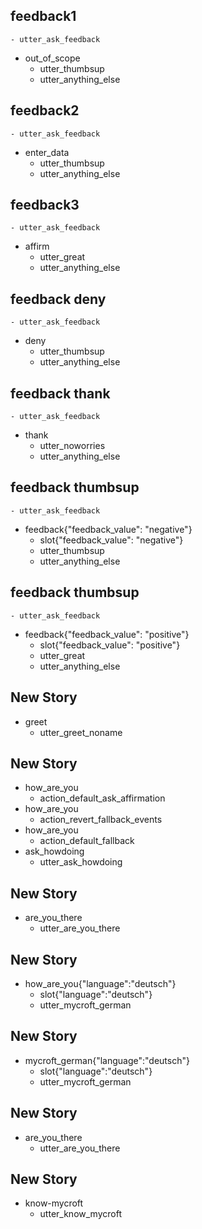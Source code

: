 ## feedback1
    - utter_ask_feedback
* out_of_scope
    - utter_thumbsup
    - utter_anything_else

## feedback2
    - utter_ask_feedback
* enter_data
    - utter_thumbsup
    - utter_anything_else

## feedback3
    - utter_ask_feedback
* affirm
    - utter_great
    - utter_anything_else

## feedback deny
    - utter_ask_feedback
* deny
    - utter_thumbsup
    - utter_anything_else

## feedback thank
    - utter_ask_feedback
* thank
    - utter_noworries
    - utter_anything_else

## feedback thumbsup
    - utter_ask_feedback
* feedback{"feedback_value": "negative"}
    - slot{"feedback_value": "negative"}
    - utter_thumbsup
    - utter_anything_else

## feedback thumbsup
    - utter_ask_feedback
* feedback{"feedback_value": "positive"}
    - slot{"feedback_value": "positive"}
    - utter_great
    - utter_anything_else

## New Story

* greet
    - utter_greet_noname

## New Story

* how_are_you
    - action_default_ask_affirmation
* how_are_you
    - action_revert_fallback_events
* how_are_you
    - action_default_fallback
* ask_howdoing
    - utter_ask_howdoing

## New Story

* are_you_there
    - utter_are_you_there

## New Story

* how_are_you{"language":"deutsch"}
    - slot{"language":"deutsch"}
    - utter_mycroft_german

## New Story

* mycroft_german{"language":"deutsch"}
    - slot{"language":"deutsch"}
    - utter_mycroft_german

## New Story

* are_you_there
    - utter_are_you_there

## New Story

* know-mycroft
    - utter_know_mycroft
